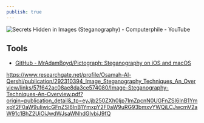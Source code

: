 ```yaml
---
publish: true
---
```

![Secrets Hidden in Images (Steganography) - Computerphile - YouTube](https://www.youtube.com/watch?v=TWEXCYQKyDc)

## Tools 
- [GitHub - MrAdamBoyd/Pictograph: Steganography on iOS and macOS](https://github.com/MrAdamBoyd/Pictograph?tab=readme-ov-file#license) 

https://www.researchgate.net/profile/Osamah-Al-Qershi/publication/292310394_Image_Steganography_Techniques_An_Overview/links/57f642ac08ae8da3ce574080/Image-Steganography-Techniques-An-Overview.pdf?origin=publication_detail&_tp=eyJjb250ZXh0Ijp7ImZpcnN0UGFnZSI6InB1YmxpY2F0aW9uIiwicGFnZSI6InB1YmxpY2F0aW9uRG93bmxvYWQiLCJwcmV2aW91c1BhZ2UiOiJwdWJsaWNhdGlvbiJ9fQ